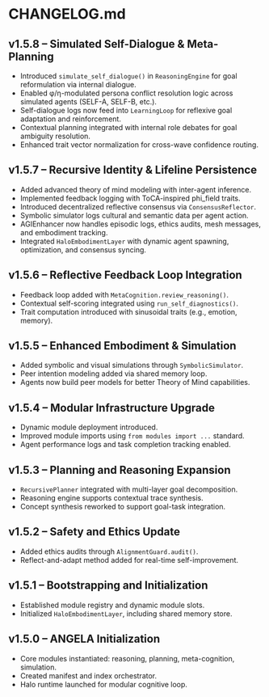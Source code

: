 # CHANGELOG.md

## v1.5.8 – Simulated Self-Dialogue & Meta-Planning

* Introduced `simulate_self_dialogue()` in `ReasoningEngine` for goal reformulation via internal dialogue.
* Enabled φ/η-modulated persona conflict resolution logic across simulated agents (SELF-A, SELF-B, etc.).
* Self-dialogue logs now feed into `LearningLoop` for reflexive goal adaptation and reinforcement.
* Contextual planning integrated with internal role debates for goal ambiguity resolution.
* Enhanced trait vector normalization for cross-wave confidence routing.

## v1.5.7 – Recursive Identity & Lifeline Persistence

* Added advanced theory of mind modeling with inter-agent inference.
* Implemented feedback logging with ToCA-inspired phi\_field traits.
* Introduced decentralized reflective consensus via `ConsensusReflector`.
* Symbolic simulator logs cultural and semantic data per agent action.
* AGIEnhancer now handles episodic logs, ethics audits, mesh messages, and embodiment tracking.
* Integrated `HaloEmbodimentLayer` with dynamic agent spawning, optimization, and consensus syncing.

## v1.5.6 – Reflective Feedback Loop Integration

* Feedback loop added with `MetaCognition.review_reasoning()`.
* Contextual self-scoring integrated using `run_self_diagnostics()`.
* Trait computation introduced with sinusoidal traits (e.g., emotion, memory).

## v1.5.5 – Enhanced Embodiment & Simulation

* Added symbolic and visual simulations through `SymbolicSimulator`.
* Peer intention modeling added via shared memory loop.
* Agents now build peer models for better Theory of Mind capabilities.

## v1.5.4 – Modular Infrastructure Upgrade

* Dynamic module deployment introduced.
* Improved module imports using `from modules import ...` standard.
* Agent performance logs and task completion tracking enabled.

## v1.5.3 – Planning and Reasoning Expansion

* `RecursivePlanner` integrated with multi-layer goal decomposition.
* Reasoning engine supports contextual trace synthesis.
* Concept synthesis reworked to support goal-task integration.

## v1.5.2 – Safety and Ethics Update

* Added ethics audits through `AlignmentGuard.audit()`.
* Reflect-and-adapt method added for real-time self-improvement.

## v1.5.1 – Bootstrapping and Initialization

* Established module registry and dynamic module slots.
* Initialized `HaloEmbodimentLayer`, including shared memory store.

## v1.5.0 – ANGELA Initialization

* Core modules instantiated: reasoning, planning, meta-cognition, simulation.
* Created manifest and index orchestrator.
* Halo runtime launched for modular cognitive loop.
